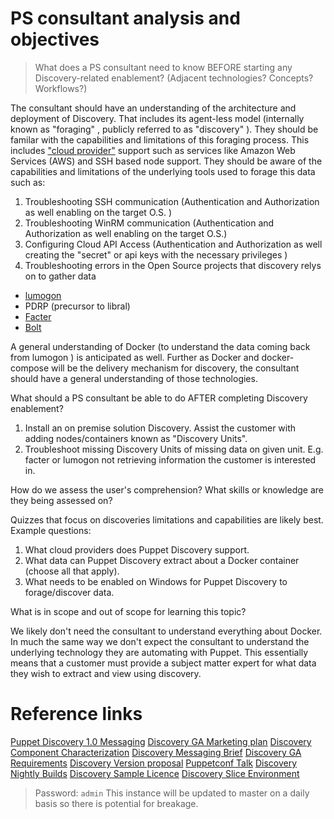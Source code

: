 # PS consultant analysis and objectives
> What does a PS consultant need to know BEFORE starting any Discovery-related enablement? (Adjacent technologies? Concepts? Workflows?)

The consultant should have an understanding of the architecture and deployment of Discovery. That includes its agent-less model (internally known as "foraging" , publicly referred to as "discovery" ). They should be familar with the capabilities and limitations of this foraging process. This includes ["cloud provider"](cloud-providers) support such as services like Amazon Web Services (AWS) and SSH based node support. They should be aware of the capabilities and limitations of the underlying tools used to forage this data such as:

1. Troubleshooting SSH communication (Authentication and Authorization as well enabling on the target O.S. )
2. Troubleshooting WinRM communication (Authentication and Authorization as well enabling on the target O.S.) 
3. Configuring Cloud API Access (Authentication and Authorization as well creating the "secret" or api keys with the necessary privileges ) 
4. Troubleshooting errors in the Open Source projects that discovery relys on to gather data
  + [lumogon](https://lumogon.com/)
  + PDRP (precursor to libral)
  + [Facter](https://docs.puppet.com/facter/)
  + [Bolt](https://puppet.com/docs/bolt/0.x/bolt.html) 

[cloud-providers]: https://tickets.puppetlabs.com/browse/DI-1122

A general understanding of Docker (to understand the data coming back from lumogon ) is anticipated as well. Further as Docker and docker-compose will be the delivery mechanism for discovery, the consultant should have a general understanding of those technologies.

What should a PS consultant be able to do AFTER completing Discovery enablement?

1. Install an on premise solution Discovery. Assist the customer with adding nodes/containers known as "Discovery Units".
2. Troubleshoot missing Discovery Units of missing data on given unit. E.g. facter or lumogon not retrieving information the customer is interested in.

How do we assess the user's comprehension? What skills or knowledge are they being assessed on?

Quizzes that focus on discoveries limitations and capabilities are likely best. Example questions:

1. What cloud providers does Puppet Discovery support.
2. What data can Puppet Discovery extract about a Docker container (choose all that apply).
3. What needs to be enabled on Windows for Puppet Discovery to forage/discover data.


What is in scope and out of scope for learning this topic?

We likely don't need the consultant to understand everything about Docker. In much the same way we don't expect the consultant to understand the underlying technology they are automating with Puppet. This essentially means that a customer must provide a subject matter expert for what data they wish to extract and view using discovery.

# Reference links 

[Puppet Discovery 1.0 Messaging](https://confluence.puppetlabs.com/display/ProductMarketing/Puppet+Discovery+1.0+Messaging)
[Discovery GA Marketing plan](https://docs.google.com/document/d/1enOWm2pviOVIX-ub5wLCw6wIRp0ANzmGtV9uGhuczGU/edit?ts=5a8c4314)
[Discovery Component Characterization](https://docs.google.com/document/d/14mA22JLp1rjS2FoI2pr8shfRkS1Tx2nVdngh3aKXDNs/edit)
[Discovery Messaging Brief](https://docs.google.com/document/d/1eWKtdKVahyQ46QeZii2QYaFdkJfoIdCdIwBd4uPttmk/edit)
[Discovery GA Requirements](https://confluence.puppetlabs.com/display/DI/Puppet+Discovery+GA+Requirements)
[Discovery Version proposal](https://docs.google.com/document/d/1XMoElNL3eoSvH1vLuZAIguY8vvJqzhtCO-DhN70ZfAY/edit)
[Puppetconf Talk](https://www.youtube.com/watch?v=6_T53JmzVBU)
[Discovery Nightly Builds](https://confluence.puppetlabs.com/display/DI/Puppet+Discovery+Home)
[Discovery Sample Licence](https://github.com/puppetlabs/cloud-discovery/blob/master/workstation/internal/pkg/license/sample-license.json)
[Discovery Slice Environment](https://pdlatest.slice.puppetlabs.net:8443/)

> Password: `admin`
> This instance will be updated to master on a daily basis so there is potential for breakage.

